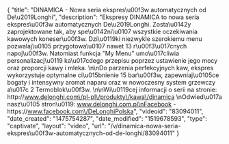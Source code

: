{
    "title": "DINAMICA - Nowa seria ekspres\u00f3w automatycznych od De\u2019Longhi",
    "description": "Ekspresy DINAMICA to nowa seria ekspres\u00f3w automatycznych De\u2019Longhi. Zosta\u0142y zaprojektowane tak, aby spe\u0142ni\u0107 wszystkie oczekiwania kawowych koneser\u00f3w. Dzi\u0119ki niezwykle szerokiemu menu pozwalaj\u0105 przygotowa\u0107 nawet 13 r\u00f3\u017cnych napoj\u00f3w. Natomiast funkcja \"My Menu\" umo\u017cliwia personalizacj\u0119 ka\u017cdego przepisu poprzez ustawienie jego mocy oraz proporcji kawy i mleka. \n\nDo parzenia perfekcyjnych kaw, ekspres wykorzystuje optymalne ci\u015bnienie 15 bar\u00f3w, zapewniaj\u0105ce bogaty i intensywny aromat naparu oraz w nowoczesny system grzewczy a\u017c 2 Termoblok\u00f3w. \n\nWi\u0119cej informacji o serii na stronie: http:\/\/www.delonghi.com\/pl-pl\/produkty\/kawa\/dinamica \nOdwied\u017a nasz\u0105 stron\u0119: www.delonghi.com.pl\nFacebook - https:\/\/www.facebook.com\/DeLonghiPolska",
    "videoid": "83094011",
    "date_created": "1475754287",
    "date_modified": "1519678593",
    "type": "captivate",
    "layout": "video",
    "url": "\/v\/dinamica-nowa-seria-ekspres\u00f3w-automatycznych-od-de-longhi\/83094011"
}